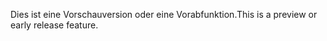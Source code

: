 <span data-ttu-id="c1280-101">Dies ist eine Vorschauversion oder eine Vorabfunktion.</span><span class="sxs-lookup"><span data-stu-id="c1280-101">This is a preview or early release feature.</span></span>